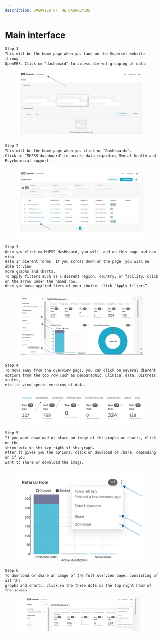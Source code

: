 ```yaml
---
description: OVERVIEW OF THE DASHBOARDS
---
```


# Main interface

```
Step 1
This will be the home page when you land on the Superset website through
OpenMRS. Click on “dashboard” to access dierent grouping of data.
```

<figure><img src="../../../.gitbook/assets/image (71).png" alt=""><figcaption></figcaption></figure>

```
Step 2
This will be the home page when you click on “Dashboards”.
Click on “MHPSS dashboard” to access data regarding Mental health and
Psychosocial support.
```



<figure><img src="../../../.gitbook/assets/image (72).png" alt=""><figcaption></figcaption></figure>

```
Step 3
Once you click on MHPSS dashboard, you will land on this page and can view
data in dierent forms. If you scroll down on the page, you will be able to view
more graphs and charts.
To apply filters such as a dierent region, country, or facility, click
on the arrow under the named row.
Once you have applied lters of your choice, click “Apply filters”.
```

<figure><img src="../../../.gitbook/assets/image (74).png" alt=""><figcaption></figcaption></figure>

```
Step 4
To move away from the overview page, you can click on several dierent
options from the top row such as Demographic, Clinical data, Distress scales,
etc. to view specic versions of data.
```

<figure><img src="../../../.gitbook/assets/image (75).png" alt=""><figcaption></figcaption></figure>

```
Step 5
If you want download or share an image of the graphs or charts, click on the
three dots on the top right of the graph.
After it gives you the options, click on download or share, depending on if you
want to share or download the image.
```

<figure><img src="../../../.gitbook/assets/image (76).png" alt=""><figcaption></figcaption></figure>



```
Step 6
To download or share an image of the full overview page, consisting of all the
graphs and charts, click on the three dots on the top right hand of the screen.
```

<figure><img src="../../../.gitbook/assets/image (77).png" alt=""><figcaption></figcaption></figure>

